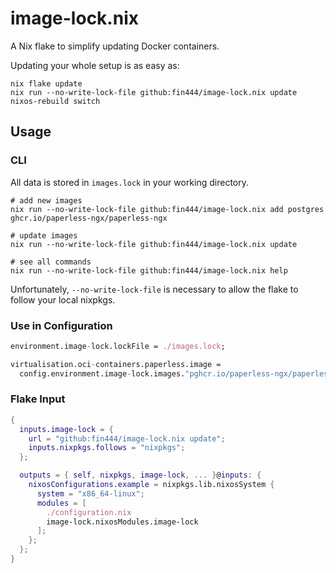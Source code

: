 # image-lock.nix

A Nix flake to simplify updating Docker containers.

Updating your whole setup is as easy as:

```
nix flake update
nix run --no-write-lock-file github:fin444/image-lock.nix update
nixos-rebuild switch
```

## Usage

### CLI

All data is stored in `images.lock` in your working directory.

```
# add new images
nix run --no-write-lock-file github:fin444/image-lock.nix add postgres ghcr.io/paperless-ngx/paperless-ngx

# update images
nix run --no-write-lock-file github:fin444/image-lock.nix update

# see all commands
nix run --no-write-lock-file github:fin444/image-lock.nix help
```

Unfortunately, `--no-write-lock-file` is necessary to allow the flake to follow your local nixpkgs.

### Use in Configuration

```nix
environment.image-lock.lockFile = ./images.lock;

virtualisation.oci-containers.paperless.image =
  config.environment.image-lock.images."pghcr.io/paperless-ngx/paperless-ngx";
```

### Flake Input

```nix
{
  inputs.image-lock = {
    url = "github:fin444/image-lock.nix update";
    inputs.nixpkgs.follows = "nixpkgs";
  };

  outputs = { self, nixpkgs, image-lock, ... }@inputs: {
    nixosConfigurations.example = nixpkgs.lib.nixosSystem {
      system = "x86_64-linux";
      modules = [
        ./configuration.nix
        image-lock.nixosModules.image-lock
      ];
    };
  };
}
```
